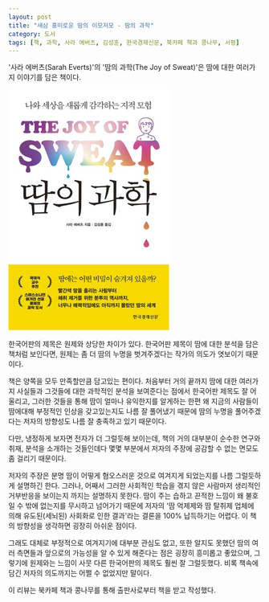 ```yaml
---
layout: post
title: "새삼 흥미로운 땀의 이모저모 - 땀의 과학"
category: 도서
tags: [책, 과학, 사라 에버츠, 김성훈, 한국경제신문, 북카페 책과 콩나무, 서평]
---
```


'사라 에버츠(Sarah Everts)'의
'땀의 과학(The Joy of Sweat)'은
땀에 대한 여러가지 이야기를 담은 책이다.

![표지](/images/the-joy-of-sweat-book-h480.jpg)

한국어판의 제목은 원제와 상당한 차이가 있다.
한국어판 제목이 땀에 대한 분석을 담은 책처럼 보인다면,
원제는 좀 더 땀의 누명을 벗겨주겠다는 작가의 의도가 엿보이기 때문이다.

책은 양쪽을 모두 만족할만큼 담고있는 편이다.
처음부터 거의 끝까지 땀에 대한 여러가지 사실들과 그것들에 대한 과학적인 분석을 보여준다는 점에서 한국어판 제목도 잘 어울리고,
그러한 것들을 통해 땀이 얼마나 유익한지를 알게하는 한편
왜 지금의 사람들이 땀에대해 부정적인 인상을 갖고있는지도 나름 잘 풀어냈기 때문에
땀의 누명을 풀어주겠다는 저자의 방향성도 나름 잘 충족하고 있기 때문이다.

다만, 냉정하게 보자면 전자가 더 그럴듯해 보이는데,
책의 거의 대부분이 순수한 연구와 취재, 분석을 소개하는 것들인데다
몇몇 부분에서 저자의 주장에 공감할 수 없는 면모도 좀 걸리기 때문이다.

저자의 주장은 분명 땀이 어떻게 혐오스러운 것으로 여겨지게 되었는지를 나름 그럴듯하게 설명하긴 한다.
그러나, 어째서 그러한 사회적인 학습을 겪지 않은 사람마저 생리적인 거부반응을 보이는지 까지는 설명하지 못한다.
땀이 주는 습하고 끈적한 느낌이 왜 불호일 수 밖에 없는지를 무시하고 넘어가기 때문에
저자의 '땀 억제제와 땀 탈취제 업체에 의해 유도된(세뇌된) 사회화로 인한 결과'라는 결론을 100% 납득하기는 어렵다.
이 책의 방향성을 생각하면 굉장히 아쉬운 점이다.

그래도 대체로 부정적으로 여겨지기에 대부분 관심도 없고, 또한 알지도 못했던
땀의 여러 측면들과 앞으로의 가능성을 알 수 있게 해준다는 점은 굉장히 흥미롭고 좋았으며,
그렇기에 원제와는 느낌이 사뭇 다른 한국어판의 제목도 훨씬 잘 그럴듯했다.
비록 책속에 담긴 저자의 의도까지는 어쩔 수 없었지만 말이다.



<div class="im im-info">
이 리뷰는 북카페 책과 콩나무를 통해 출판사로부터 책을 받고 작성했다.
</div>

